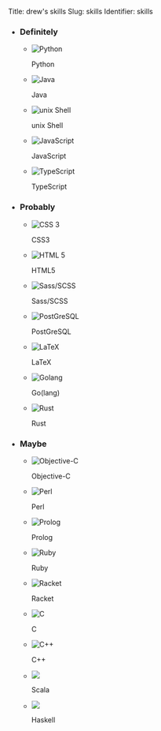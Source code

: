 Title: drew's skills
Slug: skills
Identifier: skills

<!--
SVG icons from
https://vorillaz.github.io/devicons/#/main,
http://devicon.fr/ (defunct),
and others.
-->
<ul class="languages">
  <li>
    <h3>Definitely</h3>
    <ul class="language-section">
      <li>
        <img src="{static}/media/dev/python.svg" alt="Python"/>
        <p>Python</p>
      </li>
      <li>
        <img src="{static}/media/dev/java.svg" alt="Java"/>
        <p>Java</p>
      </li>
      <li>
        <img src="{static}/media/dev/terminal.svg" alt="unix Shell"/>
        <p><span class="small-caps">unix</span> Shell</p>
      </li>
      <li>
        <img src="{static}/media/dev/javascript.svg" alt="JavaScript"/>
        <p>JavaScript</p>
      </li>
      <li>
        <img src="{static}/media/dev/typescript.svg" alt="TypeScript"/>
        <p>TypeScript</p>
      </li>
    </ul>
  </li>
  <li>
    <h3>Probably</h3>
    <ul class="language-section">
      <li>
        <img src="{static}/media/dev/css3.svg" alt="CSS 3"/>
        <p>CSS3</p>
      </li>
      <li>
        <img src="{static}/media/dev/html5.svg" alt="HTML 5"/>
        <p>HTML5</p>
      </li>
      <li>
        <img src="{static}/media/dev/sass.svg" alt="Sass/SCSS"/>
        <p>Sass/SCSS</p>
      </li>
      <li>
        <img src="{static}/media/dev/psql.svg" alt="PostGreSQL"/>
        <p>PostGreSQL</p>
      </li>
      <li>
        <img src="{static}/media/dev/LaTeX.svg" alt="LaTeX"/>
        <p>LaTeX</p>
      </li>
      <li>
        <img src="{static}/media/dev/go.svg" alt="Golang"/>
        <p>Go(lang)</p>
      </li>
      <li>
        <img src="{static}/media/dev/rust.svg" alt="Rust"/>
        <p>Rust</p>
      </li>
    </ul>
  </li>
  <li>
    <h3>Maybe</h3>
    <ul class="language-section">
      <li>
        <img src="{static}/media/dev/apple.svg" alt="Objective-C"/>
        <p>Objective-C</p>
      </li>
      <li>
        <img src="{static}/media/dev/perl.svg" alt="Perl"/>
        <p>Perl</p>
      </li>
      <li>
        <img src="{static}/media/dev/prolog.svg" alt="Prolog"/>
        <p>Prolog</p>
      </li>
      <li>
        <img src="{static}/media/dev/ruby.svg" alt="Ruby"/>
        <p>Ruby</p>
      </li>
      <li>
        <img src="{static}/media/dev/racket.svg" alt="Racket"/>
        <p>Racket</p>
      </li>
      <li>
        <img src="{static}/media/dev/c.svg" alt="C"/>
        <p>C</p>
      </li>
      <li>
        <img src="{static}/media/dev/c++.svg" alt="C++"/>
        <p>C++</p>
      </li>
      <li>
        <img src="{static}/media/dev/scala.svg"/>
        <p>Scala</p>
      </li>
      <li>
        <img src="{static}/media/dev/haskell.svg"/>
        <p>Haskell</p>
      </li>
    </ul>
  </li>
</ul>

